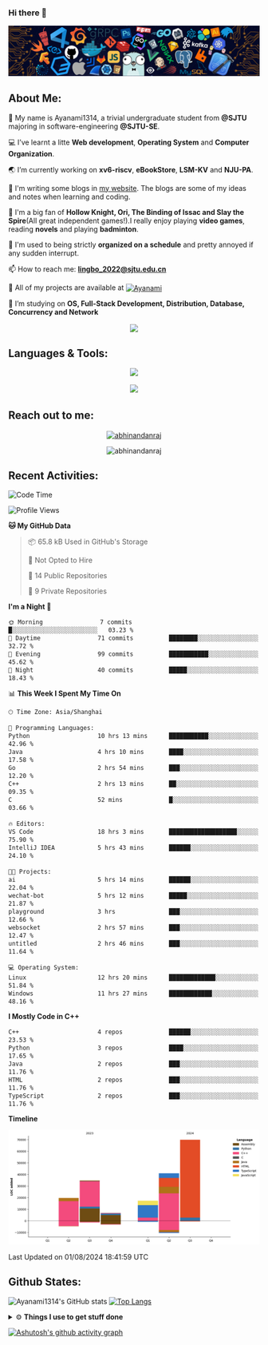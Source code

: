 ### Hi there 👋

![image](https://github.com/Ayanami1314/Ayanami1314/blob/master/assets/Programming.png)

## **About Me:**

🔭 My name is Ayanami1314, a trivial undergraduate student from **@SJTU** majoring in software-engineering **@SJTU-SE**.

💻 I’ve learnt a litte **Web development**, **Operating System** and **Computer Organization**.

🌏 I’m currently working on **xv6-riscv**, **eBookStore**, **LSM-KV** and **NJU-PA**.

📒 I'm writing some blogs in <a href="https://ayanami1314.github.io/">my website</a>. The blogs are some of my ideas and notes when learning and coding.

📜 I'm a big fan of **Hollow Knight, Ori, The Binding of Issac and Slay the Spire**(All great independent games!).I really enjoy playing **video games**, reading **novels** and playing **badminton**.

🤖 I'm used to being strictly **organized on a schedule** and pretty annoyed if any sudden interrupt.

📫 How to reach me: **lingbo_2022@sjtu.edu.cn**

💬 All of my projects are available at <a href="https://github.com/Ayanami1314" target="blank"><img align="center" src="https://raw.githubusercontent.com/rahuldkjain/github-profile-readme-generator/master/src/images/icons/Social/github.svg" alt="Ayanami" height="30" width="40" /></a>

🌱 I’m studying on **OS, Full-Stack Development, Distribution, Database, Concurrency and Network**

<p align="center">
   <img align="center" src="https://github-readme-streak-stats.herokuapp.com/?user=Ayanami1314&theme=radical&hide_border=true"/>
</p>

## **Languages & Tools:**

<p align="center">
  <a href="https://skillicons.dev">
    <img src="https://skillicons.dev/icons?i=c,cpp,html,css,ts,react,java,python,spring" />
  </a>
</p>
<p align="center">
  <a href="https://skillicons.dev">
    <img src="https://skillicons.dev/icons?i=linux,docker,vim,vscode,git,mongodb,mysql" />
  </a>
</p>

## **Reach out to me:** ️

<p align="center">
<a href="https://Ayanami1314.github.io" target="_blank"><img align="center" src="https://img.shields.io/badge/Website-3b5998?style=flat-square&logo=google-chrome&logoColor=white" alt="abhinandanraj" /></a>
<p align="center"> <img src="https://komarev.com/ghpvc/?username=Ayanami1314&label=Visitors&color=0088cc&style=flat-square" alt="abhinandanraj" /> </p>

## **Recent Activities:**

<!--START_SECTION:waka-->
![Code Time](http://img.shields.io/badge/Code%20Time-835%20hrs%2029%20mins-blue)

![Profile Views](http://img.shields.io/badge/Profile%20Views-0-blue)

**🐱 My GitHub Data** 

> 📦 65.8 kB Used in GitHub's Storage 
 > 
> 🚫 Not Opted to Hire
 > 
> 📜 14 Public Repositories 
 > 
> 🔑 9 Private Repositories 
 > 
**I'm a Night 🦉** 

```text
🌞 Morning                7 commits           █░░░░░░░░░░░░░░░░░░░░░░░░   03.23 % 
🌆 Daytime                71 commits          ████████░░░░░░░░░░░░░░░░░   32.72 % 
🌃 Evening                99 commits          ███████████░░░░░░░░░░░░░░   45.62 % 
🌙 Night                  40 commits          █████░░░░░░░░░░░░░░░░░░░░   18.43 % 
```


📊 **This Week I Spent My Time On** 

```text
🕑︎ Time Zone: Asia/Shanghai

💬 Programming Languages: 
Python                   10 hrs 13 mins      ███████████░░░░░░░░░░░░░░   42.96 % 
Java                     4 hrs 10 mins       ████░░░░░░░░░░░░░░░░░░░░░   17.58 % 
Go                       2 hrs 54 mins       ███░░░░░░░░░░░░░░░░░░░░░░   12.20 % 
C++                      2 hrs 13 mins       ██░░░░░░░░░░░░░░░░░░░░░░░   09.35 % 
C                        52 mins             █░░░░░░░░░░░░░░░░░░░░░░░░   03.66 % 

🔥 Editors: 
VS Code                  18 hrs 3 mins       ███████████████████░░░░░░   75.90 % 
IntelliJ IDEA            5 hrs 43 mins       ██████░░░░░░░░░░░░░░░░░░░   24.10 % 

🐱‍💻 Projects: 
ai                       5 hrs 14 mins       ██████░░░░░░░░░░░░░░░░░░░   22.04 % 
wechat-bot               5 hrs 12 mins       █████░░░░░░░░░░░░░░░░░░░░   21.87 % 
playground               3 hrs               ███░░░░░░░░░░░░░░░░░░░░░░   12.66 % 
websocket                2 hrs 57 mins       ███░░░░░░░░░░░░░░░░░░░░░░   12.47 % 
untitled                 2 hrs 46 mins       ███░░░░░░░░░░░░░░░░░░░░░░   11.64 % 

💻 Operating System: 
Linux                    12 hrs 20 mins      █████████████░░░░░░░░░░░░   51.84 % 
Windows                  11 hrs 27 mins      ████████████░░░░░░░░░░░░░   48.16 % 
```

**I Mostly Code in C++** 

```text
C++                      4 repos             ██████░░░░░░░░░░░░░░░░░░░   23.53 % 
Python                   3 repos             ████░░░░░░░░░░░░░░░░░░░░░   17.65 % 
Java                     2 repos             ███░░░░░░░░░░░░░░░░░░░░░░   11.76 % 
HTML                     2 repos             ███░░░░░░░░░░░░░░░░░░░░░░   11.76 % 
TypeScript               2 repos             ███░░░░░░░░░░░░░░░░░░░░░░   11.76 % 
```



**Timeline**

![Lines of Code chart](https://raw.githubusercontent.com/Ayanami1314/Ayanami1314/master/assets/bar_graph.png)


 Last Updated on 01/08/2024 18:41:59 UTC
<!--END_SECTION:waka-->

## **Github States:**

![Ayanami1314's GitHub stats](https://github-readme-stats.vercel.app/api?username=Ayanami1314&show_icons=true&bg_color=00000000)
[![Top Langs](https://github-readme-stats.vercel.app/api/top-langs/?username=Ayanami1314&layout=donut)](https://github.com/anuraghazra/github-readme-stats)

<details>
  <summary>⚙️ <b> Things I use to get stuff done</b></summary>
  	<ul>
  	   <li><b>OS:</b> Windows 11 / Ubuntu 22.04(wsl2) / Ubuntu 22.04 </li>
	     <li><b>Laptop:OMEN by HP Laptop</b> </li>
  	   <li><b>Browser: </b> Google Browser</li>
	     <li><b>Code Editor:</b> VSCode / IntelliJ / Pycharm </li>
	     <li><b>To Stay Updated:</b> April 16th 2024</li>
	    <br />
	</ul>
</details>

[![Ashutosh's github activity graph](https://github-readme-activity-graph.vercel.app/graph?username=Ayanami1314&theme=react-dark)](https://github.com/ashutosh00710/github-readme-activity-graph)
